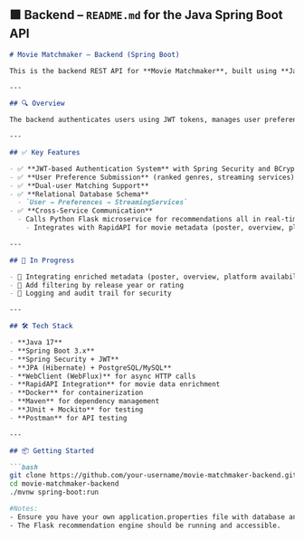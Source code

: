## 🟩 Backend – `README.md` for the Java Spring Boot API

```markdown
# Movie Matchmaker – Backend (Spring Boot)

This is the backend REST API for **Movie Matchmaker**, built using **Java Spring Boot**. It handles user management, preference storage, authentication, and coordination with the Flask-based recommendation engine.

---

## 🔍 Overview

The backend authenticates users using JWT tokens, manages user preferences in a relational schema, and facilitates communication between the frontend and the recommendation engine. It also enriches movie data using the RapidAPI Streaming Availability service.

---

## ✅ Key Features

- ✅ **JWT-based Authentication System** with Spring Security and BCrypt
- ✅ **User Preference Submission** (ranked genres, streaming services)
- ✅ **Dual-user Matching Support**
- ✅ **Relational Database Schema**
  - `User → Preferences → StreamingServices`
- ✅ **Cross-Service Communication**
  - Calls Python Flask microservice for recommendations all in real-time
    - Integrates with RapidAPI for movie metadata (poster, overview, platform availability)

---

## 🔄 In Progress

- 🔄 Integrating enriched metadata (poster, overview, platform availability) via RapidAPI
- 🔄 Add filtering by release year or rating
- 🔄 Logging and audit trail for security

---

## 🛠️ Tech Stack

- **Java 17**
- **Spring Boot 3.x**
- **Spring Security + JWT**
- **JPA (Hibernate) + PostgreSQL/MySQL**
- **WebClient (WebFlux)** for async HTTP calls
- **RapidAPI Integration** for movie data enrichment
- **Docker** for containerization
- **Maven** for dependency management
- **JUnit + Mockito** for testing
- **Postman** for API testing

---

## 📦 Getting Started

```bash
git clone https://github.com/your-username/movie-matchmaker-backend.git
cd movie-matchmaker-backend
./mvnw spring-boot:run

#Notes:
- Ensure you have your own application.properties file with database and JWT configurations.
- The Flask recommendation engine should be running and accessible.
```

